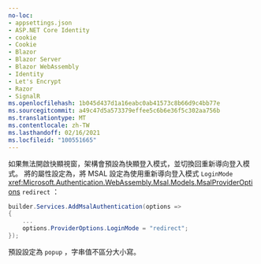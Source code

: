 ```yaml
---
no-loc:
- appsettings.json
- ASP.NET Core Identity
- cookie
- Cookie
- Blazor
- Blazor Server
- Blazor WebAssembly
- Identity
- Let's Encrypt
- Razor
- SignalR
ms.openlocfilehash: 1b045d437d1a16eabc0ab41573c8b66d9c4bb77e
ms.sourcegitcommit: a49c47d5a573379effee5c6b6e36f5c302aa756b
ms.translationtype: MT
ms.contentlocale: zh-TW
ms.lasthandoff: 02/16/2021
ms.locfileid: "100551665"
---
```

如果無法開啟快顯視窗，架構會預設為快顯登入模式，並切換回重新導向登入模式。 將的屬性設定為，將 MSAL 設定為使用重新導向登入模式 `LoginMode` <xref:Microsoft.Authentication.WebAssembly.Msal.Models.MsalProviderOptions> `redirect` ：

```csharp
builder.Services.AddMsalAuthentication(options =>
{
    ...
    options.ProviderOptions.LoginMode = "redirect";
});
```

預設設定為 `popup` ，字串值不區分大小寫。
